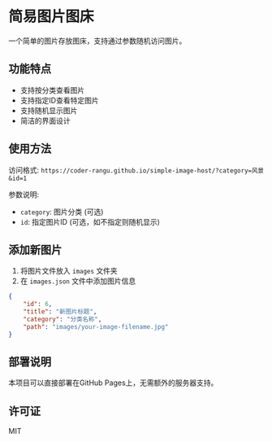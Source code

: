# 简易图片图床

一个简单的图片存放图床，支持通过参数随机访问图片。

## 功能特点

- 支持按分类查看图片
- 支持指定ID查看特定图片
- 支持随机显示图片
- 简洁的界面设计

## 使用方法

访问格式: `https://coder-rangu.github.io/simple-image-host/?category=风景&id=1`

参数说明:
- `category`: 图片分类 (可选)
- `id`: 指定图片ID (可选，如不指定则随机显示)

## 添加新图片

1. 将图片文件放入 `images` 文件夹
2. 在 `images.json` 文件中添加图片信息

```json
{
    "id": 6,
    "title": "新图片标题",
    "category": "分类名称",
    "path": "images/your-image-filename.jpg"
}
```

## 部署说明

本项目可以直接部署在GitHub Pages上，无需额外的服务器支持。

## 许可证

MIT